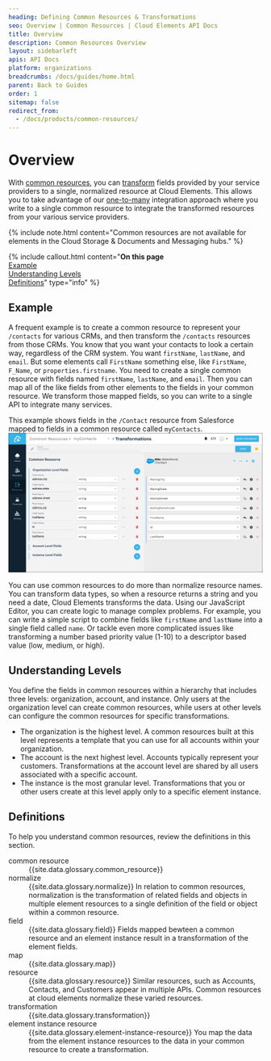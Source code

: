 ```yaml
---
heading: Defining Common Resources & Transformations
seo: Overview | Common Resources | Cloud Elements API Docs
title: Overview
description: Common Resources Overview
layout: sidebarleft
apis: API Docs
platform: organizations
breadcrumbs: /docs/guides/home.html
parent: Back to Guides
order: 1
sitemap: false
redirect_from:
  - /docs/products/common-resources/
---
```


# Overview

With  <a href="#" data-toggle="tooltip" data-original-title="{{site.data.glossary.common_resource}}">common resources</a>, you can <a href="#" data-toggle="tooltip" data-original-title="{{site.data.glossary.transformation}}">transform</a> fields provided by your service providers to a single, normalized resource at Cloud Elements. This allows you to take advantage of our <a href="#" data-toggle="tooltip" data-original-title="{{site.data.glossary.one-to-many}}">one-to-many</a> integration approach where you write to a single common resource to integrate the transformed resources from your various service providers.

{% include note.html content="Common resources are not available for elements in the Cloud Storage & Documents and Messaging hubs." %}

{% include callout.html content="<strong>On this page</strong><br/><a href=#example>Example</a><br/><a href=#understanding-levels>Understanding Levels</a><br/><a href=#definitions>Definitions</a>" type="info" %}

## Example
A frequent example is to create a common resource to represent your `/contacts` for various CRMs, and then transform the `/contacts` resources from those CRMs. You know that you want your contacts to look a certain way, regardless of the CRM system. You want `firstName`, `lastName`, and `email`. But some elements call `FirstName` something else, like `FirstName`, `F_Name`, or `properties.firstname`. You need to create a single common resource with fields named `firstName`, `lastName`, and `email`. Then you can map all of the like fields from other elements to the fields in your common resource. We transform those mapped fields,  so you can write to a single API to integrate many services.

This example shows fields in the `/Contact` resource from Salesforce mapped to fields in a common resource called `myContacts`.
![Transformations Page](img/Example_MyContacts.png)

You can use common resources to do more than normalize resource names. You can transform data types, so when a resource returns a string and you need a date, Cloud Elements transforms the data. Using our JavaScript Editor, you can create logic to manage complex problems. For example, you can write a simple script to combine fields like `firstName` and `lastName` into a single field called `name`. Or tackle even more complicated issues like transforming a number based priority value (1-10) to a descriptor based value (low, medium, or high).

## Understanding Levels

You define the fields in common resources within a hierarchy that includes three levels: organization, account, and instance. Only users at the organization level can create common resources, while users at other levels can configure the common resources for specific transformations.

* The organization is the highest level. A common resources built at this level represents a template that you can use for all accounts within your organization.
* The account is the next highest level. Accounts typically represent your customers. Transformations at the account level are shared by all users associated with a specific account.
* The instance is the most granular level. Transformations that you or other users create at this level apply only to a specific element instance.

## Definitions

To help you understand common resources, review the definitions in this section.

<dl>

<dt id="Common-resource">common resource</dt>
<dd>{{site.data.glossary.common_resource}}</dd>

<dt id="normalized">normalize</dt>
<dd>{{site.data.glossary.normalize}} In relation to common resources, normalization is the transformation of related fields and objects in multiple element resources to a single definition of the field or object within a common resource.</dd>

<dt id="field">field</dt>
<dd>{{site.data.glossary.field}} Fields mapped bewteen a common resource and an element instance result in a transformation of the element fields.</dd>

<dt id="map">map</dt>
<dd>{{site.data.glossary.map}}</dd>

<dt id="resource">resource</dt>
<dd>{{site.data.glossary.resource}} Similar resources, such as Accounts, Contacts, and Customers appear in multiple APIs. Common resources at cloud elements normalize these varied resources.</dd>

<dt id="transformation">transformation</dt>
<dd>{{site.data.glossary.transformation}}</dd>

<dt id="element-instance-resource">element instance resource</dt>
<dd>{{site.data.glossary.element-instance-resource}} You map the data from the element instance resources to the data in your common resource to create a transformation.</dd>
</dl>
